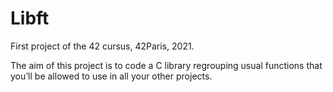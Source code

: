 # Libft
First project of the 42 cursus, 42Paris, 2021.

The aim of this project is to code a C library regrouping usual functions that you’ll be allowed to use in all your other projects.
